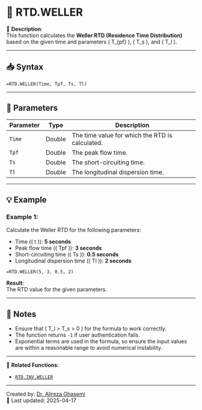 # 🔁 RTD.WELLER

🔹 **Description**:  
This function calculates the **Weller RTD (Residence Time Distribution)** based on the given time and parameters \( T_{pf} \), \( T_s \), and \( T_l \).

---

## 📥 Syntax

```excel
=RTD.WELLER(Time, Tpf, Ts, Tl)
```

---

## 🧾 Parameters

| Parameter       | Type           | Description                                                                 |
|------------------|----------------|-----------------------------------------------------------------------------|
| `Time`          | Double         | The time value for which the RTD is calculated.                             |
| `Tpf`           | Double         | The peak flow time.                                                         |
| `Ts`            | Double         | The short-circuiting time.                                                  |
| `Tl`            | Double         | The longitudinal dispersion time.                                           |


---

## 💡 Example

### Example 1:
Calculate the Weller RTD for the following parameters:  
- Time (\( t \)): **5 seconds**  
- Peak flow time (\( Tpf \)): **3 seconds**  
- Short-circuiting time (\( Ts \)): **0.5 seconds**  
- Longitudinal dispersion time (\( Tl \)): **2 seconds**

```excel
=RTD.WELLER(5, 3, 0.5, 2)
```

**Result**:  
The RTD value for the given parameters.

---

## 📝 Notes

- Ensure that \( T_l > T_s > 0 \) for the formula to work correctly.
- The function returns `-1` if user authentication fails.
- Exponential terms are used in the formula, so ensure the input values are within a reasonable range to avoid numerical instability.

---

📌 **Related Functions**:
- [`RTD.INV.WELLER`](./RTDInvWeller.md)

---

Created by: [Dr. Alireza Ghasemi](https://github.com/Dr-Alireza-Ghasemi)  
📅 Last updated: 2025-04-17
